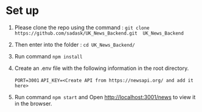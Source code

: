 # Set up

1. Please clone the repo using the command : `git clone https://github.com/sadask/UK_News_Backend.git  UK_News_Backend`
2. Then enter into the folder : `cd UK_News_Backend/`
3. Run command `npm install`
4. Create an .env file with the following information in the root directory.

    `PORT=3001`
    `API_KEY=<Create API from https://newsapi.org/ and add it here>`

5. 
    Run command `npm start`
    and Open [http://localhost:3001/news](http://localhost:3001/news) to view it in the browser.

